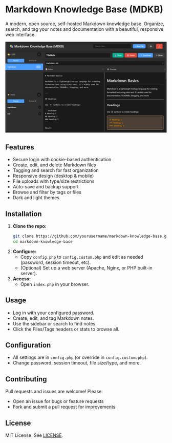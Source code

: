 # Markdown Knowledge Base (MDKB)

A modern, open source, self-hosted Markdown knowledge base. Organize, search, and tag your notes and documentation with a beautiful, responsive web interface.

![Screenshot](MDKB.jpg)

## Features
- Secure login with cookie-based authentication
- Create, edit, and delete Markdown files
- Tagging and search for fast organization
- Responsive design (desktop & mobile)
- File uploads with type/size restrictions
- Auto-save and backup support
- Browse and filter by tags or files
- Dark and light themes

## Installation
1. **Clone the repo:**
   ```sh
   git clone https://github.com/yourusername/markdown-knowledge-base.git
   cd markdown-knowledge-base
   ```
2. **Configure:**
   - Copy `config.php` to `config.custom.php` and edit as needed (password, session timeout, etc).
   - (Optional) Set up a web server (Apache, Nginx, or PHP built-in server).
3. **Access:**
   - Open `index.php` in your browser.

## Usage
- Log in with your configured password.
- Create, edit, and tag Markdown notes.
- Use the sidebar or search to find notes.
- Click the Files/Tags headers or stats to browse all.

## Configuration
- All settings are in `config.php` (or override in `config.custom.php`).
- Change password, session timeout, file size/type, and more.

## Contributing
Pull requests and issues are welcome! Please:
- Open an issue for bugs or feature requests
- Fork and submit a pull request for improvements

## License
MIT License. See [LICENSE](LICENSE).